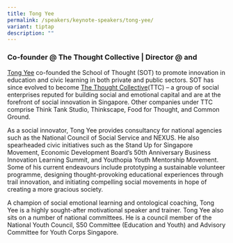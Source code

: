 ```yaml
---
title: Tong Yee
permalink: /speakers/keynote-speakers/tong-yee/
variant: tiptap
description: ""
---
```

<h3><strong>Co-founder @ The Thought Collective   |   Director @ and</strong></h3>
<p><a href="https://www.linkedin.com/in/tong-yee/" rel="noopener nofollow" target="_blank">Tong Yee</a> co-founded
the School of Thought (SOT) to promote innovation in education and civic
learning in both private and public sectors. SOT has since evolved to become
<a href="https://thethoughtcollective.com.sg/" rel="noopener noreferrer nofollow" target="_blank">The Thought Collective</a>(TTC) – a group of social enterprises reputed
for building social and emotional capital and are at the forefront of social
innovation in Singapore. Other companies under TTC comprise Think Tank
Studio, Thinkscape, Food for Thought, and Common Ground.</p>
<p>As a social innovator, Tong Yee provides consultancy for national agencies
such as the National Council of Social Service and NEXUS. He also spearheaded
civic initiatives such as the Stand Up for Singapore Movement, Economic
Development Board’s 50th Anniversary Business Innovation Learning Summit,
and Youthopia Youth Mentorship Movement. Some of his current endeavours
include prototyping a sustainable volunteer programme, designing thought-provoking
educational experiences through trail innovation, and initiating compelling
social movements in hope of creating a more gracious society.</p>
<p>A champion of social emotional learning and ontological coaching, Tong
Yee is a highly sought-after motivational speaker and trainer. Tong Yee
also sits on a number of national committees. He is a council member of
the National Youth Council, S50 Committee (Education and Youth) and Advisory
Committee for Youth Corps Singapore.</p>